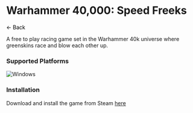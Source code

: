 # Warhammer 40,000: Speed Freeks
<a href="javascript:history.back()" style="text-decoration: none; color: black;">&#8592; Back</a>

A free to play racing game set in the Warhammer 40k universe where greenskins race and blow each other up.

### Supported Platforms
![Windows](https://img.icons8.com/color/48/000000/windows-10.png)

### Installation
Download and install the game from Steam [here](https://store.steampowered.com/app/2078450/Warhammer_40000_Speed_Freeks/)
